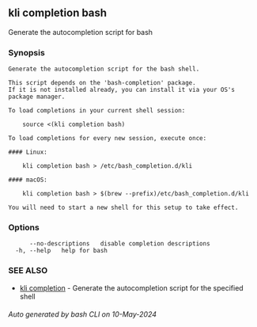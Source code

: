 ## kli completion bash

Generate the autocompletion script for bash

### Synopsis

```
Generate the autocompletion script for the bash shell.

This script depends on the 'bash-completion' package.
If it is not installed already, you can install it via your OS's package manager.

To load completions in your current shell session:

	source <(kli completion bash)

To load completions for every new session, execute once:

#### Linux:

	kli completion bash > /etc/bash_completion.d/kli

#### macOS:

	kli completion bash > $(brew --prefix)/etc/bash_completion.d/kli

You will need to start a new shell for this setup to take effect.

```

### Options

```
      --no-descriptions   disable completion descriptions
  -h, --help   help for bash
```

### SEE ALSO

* [kli completion](kli_completion.md)  - Generate the autocompletion script for the specified shell

###### Auto generated by bash CLI on 10-May-2024
